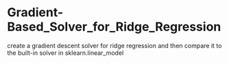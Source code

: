 # Gradient-Based_Solver_for_Ridge_Regression
create a gradient descent solver for ridge regression and then compare it to the built-in solver in sklearn.linear_model
